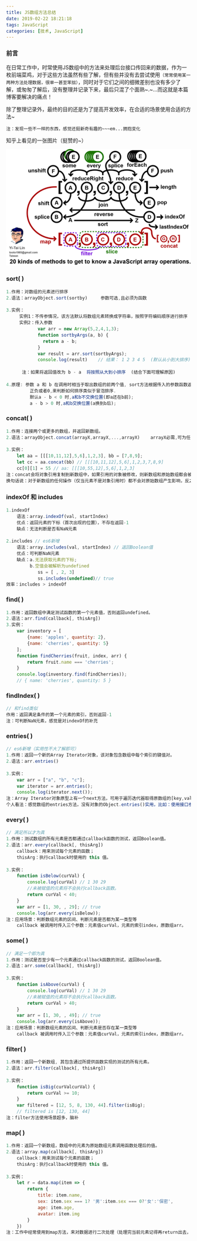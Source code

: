 ```yaml
---
title: JS数组方法总结
date: 2019-02-22 18:21:18
tags: JavaScript
categories: [技术, JavaScript]
---
```


### 前言

​	在日常工作中，时常使用JS数组中的方法来处理后台接口传回来的数据，作为一枚前端菜鸡，对于这些方法虽然有些了解，但有些并没有去尝试使用`（常常使用某一两种方法处理数据，很单一甚至笨拙）`，同时对于它们之间的细微差别也没有多少了解，或匆匆了解后，没有整理并记录下来，最后只混了个面熟~.~...而这就是本篇博客要解决的痛点！

​	除了整理记录外，最终的目的还是为了提高开发效率，在合适的场景使用合适的方法~

​	`注：发现一些不一样的东西，感觉还挺新奇有趣的~~~em...拥抱变化`

知乎上看见的一张图片（挺赞的~）

![img](/images/array/array.png)

### sort( ) 

```javascript
1.作用：对数组的元素进行排序
2.语法：arrayObject.sort(sortby)     参数可选,且必须为函数

3.实例：
     实例1：不传参情况，该方法默认将数组元素转换成字符串，按照字符编码顺序进行排序
     实例2：传入参数
            var arr = new Array(5,2,4,1,3);
            function sortbyArgs(a, b) {
              return a - b;
            }
            var result = arr.sort(sortbyArgs);
            console.log(result)    // 结果： 1 2 3 4 5  (默认从小到大排序)
            
      注：如果将返回值改为 b - a  将按照从大到小排序  (结合下面可理解原因)
      
4.原理: 参数 a 和 b 在调用时相当于取出数组的前两个值, sort方法根据传入的参数函数返回值的          
         正负或者0,来判断如何排序类似于冒泡排序.
         默认a - b < 0 时,a和b不交换位置(即a还在b前);
         a - b > 0 时,a和b交换位置(a换到b后);
```

### concat( )

```javascript
1.作用：连接两个或更多的数组，并返回新数组。
2.语法：arrayObject.concat(arrayX,arrayX,...,arrayX)    arrayX必需,可为任意多个

3.实例：
	let aa = [[[10,11,12],5,6],1,2,3], bb = [7,8,9];
	let cc = aa.concat(bb) // [[[10,11,12],5,6],1,2,3,7,8,9]
    cc[0][1] = 55 // aa: [[[10,55,12],5,6],1,2,3]
注：concat会将对象引用复制到新数组中，如果引用的对象被修改，则新数组和原始数组都会被更改
换句话说：对于新数组的任何操作（仅当元素不是对象引用时）都不会对原始数组产生影响，反之亦然。
```

### indexOf 和 includes 

```javascript
1.indexOf
	语法：array.indexOf(val, startIndex)
	优点：返回元素的下标（首次出现的位置），不存在返回-1
	缺点：无法判断是否有NaN元素

2.includes // es6新增
	语法：array.includes(val, startIndex) // 返回Boolean值
	优点：可判断NaN元素
	缺点：a.无法获取元素的下标;
		 b.空值会被解析为undefined
            ss = [ , 2, 3]
            ss.includes(undefined)// true
效率：includes > indexOf
```

### find( )

```javascript
1.作用：返回数组中满足测试函数的第一个元素值，否则返回undefined。
2.语法：arr.find(callback[, thisArg])
3.实例：
	var inventory = [
    	{name: 'apples', quantity: 2},
    	{name: 'cherries', quantity: 5}
	];
	function findCherries(fruit, index, arr) { 
    	return fruit.name === 'cherries';
	}
	console.log(inventory.find(findCherries)); 
	// { name: 'cherries', quantity: 5 }
```

### findIndex( )

```javascript
// 和find类似
作用：返回满足条件的第一个元素的索引，否则返回-1
注：可判断NaN元素，感觉是对indexOf的补充
```



### entries( )

```javascript
// es6新增（实用性不大了解即可）
1.作用：返回一个新的Array Iterator对象，该对象包含数组中每个索引的键值对。
2.语法：arr.entries()

3.实例：
	var arr = ["a", "b", "c"];
	var iterator = arr.entries();
	console.log(iterator.next());
注：Array Iterator对象原型上有一个next方法，可用于遍历迭代器取得原数组的[key,value]。
个人看法：感觉数组的entries方法，没有对象的Object.entries()实用，比如：使用接口参数params对象拼接表格按钮的下载链接（entries() 结合 for...of 使用）
```

### every( )

```javascript
// 满足所以才为真
1.作用：测试数组的所有元素是否都通过callback函数的测试，返回Boolean值。
2.语法：arr.every(callback[, thisArg])
	callback：用来测试每个元素的函数；
	thisArg：执行callback时使用的 this 值。

3.实例：
	function isBelow(curVal) {
      	console.log(curVal) // 1 30 29
        //未被赋值的元素将不会执行callback函数。
  		return curVal < 40;
	}
	var arr = [1, 30, , 29]; // true 
	console.log(arr.every(isBelow));
注：应用场景：判断数组元素的区间、判断元素是否都为某一类型等
	callback 被调用时传入三个参数：元素值curVal，元素的索引index，原数组arr。
```

### some( )

```javascript
// 满足一个即为真
1.作用：测试是否至少有一个元素通过callback函数的测试，返回Boolean值。
2.语法：arr.some(callback[, thisArg])

3.实例：
	function isAbove(curVal) {
      	console.log(curVal) // 1 30 29
        //未被赋值的元素将不会执行callback函数。
  		return curVal > 40;
	}
	var arr = [1, 30, , 49]; // true 
	console.log(arr.every(isAbove));
注：应用场景：判断数组元素的区间、判断元素是否存在某一类型等
	callback 被调用时传入三个参数：元素值curVal，元素的索引index，原数组arr。
```

### filter( )

```javascript
1.作用：返回一个新数组, 其包含通过所提供函数实现的测试的所有元素。
2.语法：arr.filter(callback[, thisArg])

3.实例：
	function isBig(curValcurVal) {
  		return curVal >= 10;
	}
	var filtered = [12, 5, 8, 130, 44].filter(isBig);
	// filtered is [12, 130, 44]
注：filter方法使用场景超多，脑补
```

### map( )

```javascript
1.作用：返回一个新数组，数组中的元素为原始数组元素调用函数处理后的值。
2.语法：array.map(callback[, thisArg])
	callback：用来测试每个元素的函数；
	thisArg：执行callback时使用的 this 值。

3.实例：
	let r = data.map(item => {
    	return {
        	title: item.name,
        	sex: item.sex === 1? '男':item.sex === 0?'女':'保密',
        	age: item.age,
        	avatar: item.img
    	}
	})
注：工作中经常使用到map方法，来对数据进行二次处理（处理完当前元素记得再return出去，例如：对象）
```

